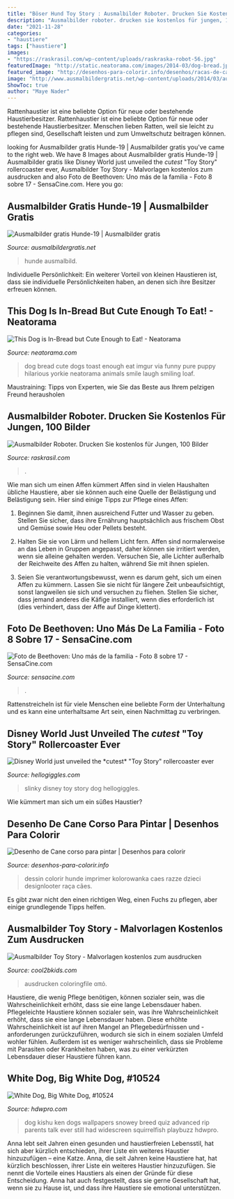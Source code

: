 ```yaml
---
title: "Böser Hund Toy Story : Ausmalbilder Roboter. Drucken Sie Kostenlos Für Jungen, 100 Bilder"
description: "Ausmalbilder roboter. drucken sie kostenlos für jungen, 100 bilder"
date: "2021-11-28"
categories:
- "haustiere"
tags: ["haustiere"]
images:
- "https://raskrasil.com/wp-content/uploads/raskraska-robot-56.jpg"
featuredImage: "http://static.neatorama.com/images/2014-03/dog-bread.jpg"
featured_image: "http://desenhos-para-colorir.info/desenhos/racas-de-caes/cane-corso.jpg"
image: "http://www.ausmalbildergratis.net/wp-content/uploads/2014/03/ausmalbilder-hunde-34.gif"
ShowToc: true
author: "Maye Nader"
---
```



Rattenhaustier ist eine beliebte Option für neue oder bestehende Haustierbesitzer.
Rattenhaustier ist eine beliebte Option für neue oder bestehende Haustierbesitzer. Menschen lieben Ratten, weil sie leicht zu pflegen sind, Gesellschaft leisten und zum Umweltschutz beitragen können.

	

		
looking for Ausmalbilder gratis Hunde-19 | Ausmalbilder gratis you've came to the right web. We have 8 Images about Ausmalbilder gratis Hunde-19 | Ausmalbilder gratis like Disney World just unveiled the *cutest* &quot;Toy Story&quot; rollercoaster ever, Ausmalbilder Toy Story - Malvorlagen kostenlos zum ausdrucken and also Foto de Beethoven: Uno más de la familia - Foto 8 sobre 17 - SensaCine.com. Here you go:
		
    
## Ausmalbilder Gratis Hunde-19 | Ausmalbilder Gratis

<img loading=lazy src="http://www.ausmalbildergratis.net/wp-content/uploads/2014/03/ausmalbilder-hunde-34.gif" onerror="this.onerror=null;this.src='https://tse2.mm.bing.net/th?id=OIP.WI954TbmNAl4OtJmmmcijgHaKe&amp;pid=15.1';" alt="Ausmalbilder gratis Hunde-19 | Ausmalbilder gratis">

_Source: ausmalbildergratis.net_

>hunde ausmalbild. 

	

Individuelle Persönlichkeit: Ein weiterer Vorteil von kleinen Haustieren ist, dass sie individuelle Persönlichkeiten haben, an denen sich ihre Besitzer erfreuen können.

    
## This Dog Is In-Bread But Cute Enough To Eat! - Neatorama

<img loading=lazy src="http://static.neatorama.com/images/2014-03/dog-bread.jpg" onerror="this.onerror=null;this.src='https://tse2.mm.bing.net/th?id=OIP.1p6DrcQzWkWjs4nG1C5vnAHaJ4&amp;pid=15.1';" alt="This Dog is In-Bread but Cute Enough to Eat! - Neatorama">

_Source: neatorama.com_

>dog bread cute dogs toast enough eat imgur via funny pure puppy hilarious yorkie neatorama animals smile laugh smiling loaf. 

	

Maustraining: Tipps von Experten, wie Sie das Beste aus Ihrem pelzigen Freund herausholen

    
## Ausmalbilder Roboter. Drucken Sie Kostenlos Für Jungen, 100 Bilder

<img loading=lazy src="https://raskrasil.com/wp-content/uploads/raskraska-robot-56.jpg" onerror="this.onerror=null;this.src='https://tse3.mm.bing.net/th?id=OIP.f9QUZWfCwpdr1ecnJoNClQHaHH&amp;pid=15.1';" alt="Ausmalbilder Roboter. Drucken Sie kostenlos für Jungen, 100 Bilder">

_Source: raskrasil.com_

>. 

	

Wie man sich um einen Affen kümmert
Affen sind in vielen Haushalten übliche Haustiere, aber sie können auch eine Quelle der Belästigung und Belästigung sein. Hier sind einige Tipps zur Pflege eines Affen:
1) Beginnen Sie damit, ihnen ausreichend Futter und Wasser zu geben. Stellen Sie sicher, dass ihre Ernährung hauptsächlich aus frischem Obst und Gemüse sowie Heu oder Pellets besteht.

2) Halten Sie sie von Lärm und hellem Licht fern. Affen sind normalerweise an das Leben in Gruppen angepasst, daher können sie irritiert werden, wenn sie alleine gehalten werden. Versuchen Sie, alle Lichter außerhalb der Reichweite des Affen zu halten, während Sie mit ihnen spielen.

3) Seien Sie verantwortungsbewusst, wenn es darum geht, sich um einen Affen zu kümmern. Lassen Sie sie nicht für längere Zeit unbeaufsichtigt, sonst langweilen sie sich und versuchen zu fliehen. Stellen Sie sicher, dass jemand anderes die Käfige installiert, wenn dies erforderlich ist (dies verhindert, dass der Affe auf Dinge klettert).

    
## Foto De Beethoven: Uno Más De La Familia - Foto 8 Sobre 17 - SensaCine.com

<img loading=lazy src="http://es.web.img3.acsta.net/medias/nmedia/18/66/29/54/19681791.jpg" onerror="this.onerror=null;this.src='https://tse4.mm.bing.net/th?id=OIP.-M4_e3IqbRjTgHoLf4xRkQEyDL&amp;pid=15.1';" alt="Foto de Beethoven: Uno más de la familia - Foto 8 sobre 17 - SensaCine.com">

_Source: sensacine.com_

>. 

	

Rattenstreicheln ist für viele Menschen eine beliebte Form der Unterhaltung und es kann eine unterhaltsame Art sein, einen Nachmittag zu verbringen.

    
## Disney World Just Unveiled The *cutest* &quot;Toy Story&quot; Rollercoaster Ever

<img loading=lazy src="https://images.hellogiggles.com/uploads/2017/08/30062535/slinky.jpg" onerror="this.onerror=null;this.src='https://tse4.mm.bing.net/th?id=OIP.JpRb2DhvvQXrVLh2ff2dwQHaEK&amp;pid=15.1';" alt="Disney World just unveiled the *cutest* &quot;Toy Story&quot; rollercoaster ever">

_Source: hellogiggles.com_

>slinky disney toy story dog hellogiggles. 

	

Wie kümmert man sich um ein süßes Haustier?

    
## Desenho De Cane Corso Para Pintar | Desenhos Para Colorir

<img loading=lazy src="http://desenhos-para-colorir.info/desenhos/racas-de-caes/cane-corso.jpg" onerror="this.onerror=null;this.src='https://tse2.mm.bing.net/th?id=OIP.W9UFyAVmd0sVAFmyEbBKnQHaJ6&amp;pid=15.1';" alt="Desenho de Cane corso para pintar | Desenhos para colorir">

_Source: desenhos-para-colorir.info_

>dessin colorir hunde imprimer kolorowanka caes razze dzieci designlooter raça cães. 

	

Es gibt zwar nicht den einen richtigen Weg, einen Fuchs zu pflegen, aber einige grundlegende Tipps helfen.

    
## Ausmalbilder Toy Story - Malvorlagen Kostenlos Zum Ausdrucken

<img loading=lazy src="https://www.cool2bkids.com/wp-content/uploads/2021/03/Ausmalbilder-Toy-Story-Kostenlos.jpg" onerror="this.onerror=null;this.src='https://tse3.mm.bing.net/th?id=OIP.hmA2OM3cvTWdmb5Pk5QhDQHaIs&amp;pid=15.1';" alt="Ausmalbilder Toy Story - Malvorlagen kostenlos zum ausdrucken">

_Source: cool2bkids.com_

>ausdrucken coloringfile από. 

	

Haustiere, die wenig Pflege benötigen, können sozialer sein, was die Wahrscheinlichkeit erhöht, dass sie eine lange Lebensdauer haben.
Pflegeleichte Haustiere können sozialer sein, was ihre Wahrscheinlichkeit erhöht, dass sie eine lange Lebensdauer haben. Diese erhöhte Wahrscheinlichkeit ist auf ihren Mangel an Pflegebedürfnissen und -anforderungen zurückzuführen, wodurch sie sich in einem sozialen Umfeld wohler fühlen. Außerdem ist es weniger wahrscheinlich, dass sie Probleme mit Parasiten oder Krankheiten haben, was zu einer verkürzten Lebensdauer dieser Haustiere führen kann.

    
## White Dog, Big White Dog, #10524

<img loading=lazy src="http://hdwpro.com/wp-content/uploads/2016/12/Big-White-Dog-1042x768.jpg" onerror="this.onerror=null;this.src='https://tse3.mm.bing.net/th?id=OIP.AkDXLU4AISYa4EZH3AP1LAHaFd&amp;pid=15.1';" alt="White Dog, Big White Dog, #10524">

_Source: hdwpro.com_

>dog kishu ken dogs wallpapers snowey breed quiz advanced rip parents talk ever still had widescreen squirrelfish playbuzz hdwpro. 

	

Anna lebt seit Jahren einen gesunden und haustierfreien Lebensstil, hat sich aber kürzlich entschieden, ihrer Liste ein weiteres Haustier hinzuzufügen – eine Katze.
Anna, die seit Jahren keine Haustiere hat, hat kürzlich beschlossen, ihrer Liste ein weiteres Haustier hinzuzufügen. Sie nennt die Vorteile eines Haustiers als einen der Gründe für diese Entscheidung. Anna hat auch festgestellt, dass sie gerne Gesellschaft hat, wenn sie zu Hause ist, und dass ihre Haustiere sie emotional unterstützen.

